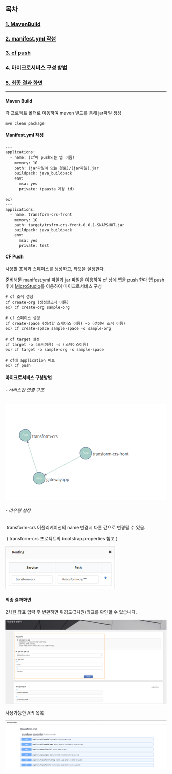 ## **목차**

  ### [**1. MavenBuild**](https://github.com/startupcloudplatform/transform-crs/blob/master/README.md#maven-build)

  ### [**2. manifest.yml 작성**](https://github.com/startupcloudplatform/transform-crs/blob/master/README.md#manifestyml-%EC%9E%91%EC%84%B1)

  ### [**3. cf push**](https://github.com/startupcloudplatform/transform-crs/blob/master/README.md#cf-push)

### [4. 마이크로서비스 구성 방법]()

  ### [**5. 최종 결과 화면**](https://github.com/startupcloudplatform/transform-crs/blob/master/README.md#%EC%B5%9C%EC%A2%85-%EA%B2%B0%EA%B3%BC%ED%99%94%EB%A9%B4)

   

------



#### **Maven Build**

각 프로젝트 폴더로 이동하여 maven 빌드를 통해 jar파일 생성

```
mvn clean package
```



#### Manifest.yml 작성

````
---
applications:
  - name: (cf에 push되는 앱 이름)
    memory: 1G
    path: (jar파일이 있는 경로)/(jar파일).jar
    buildpack: java_buildpack
    env:
      msa: yes
      private: (paasta 계정 id)
      
ex)   
---
applications:
  - name: transform-crs-front
    memory: 1G
    path: target/trsfrm-crs-front-0.0.1-SNAPSHOT.jar
    buildpack: java_buildpack
    env:
      msa: yes
      private: test
````



#### CF Push

사용할 조직과 스페이스를 생성하고, 타겟을 설정한다. 

 준비해둔 manifest.yml 파일과 jar 파일을 이용하여 cf 상에 앱을 push 한다
 앱 push 후에 [MicroStudio](http://203.245.1.101:8080/login)를 이용하여 마이크로서비스 구성

````
# cf 조직 생성
cf create-org (생성할조직 이름)
ex) cf create-org sample-org

# cf 스페이스 생성
cf create-space (생성할 스페이스 이름) -o (생성된 조직 이름)
ex) cf create-space sample-space -o sample-org

# cf target 설정
cf target -o (조직이름) -s (스페이스이름)
ex) cf target -o sample-org -s sample-space

# cf에 application 배포
ex) cf push
````



#### 마이크로서비스 구성방법

######  - 서비스간 연결 구조

![](./image/transformCrsMSA.png)

######   - 라우팅 설정 

​     transform-crs 어플리케이션의 name 변경시 다른 값으로  변경될 수 있음.

​     ( transform-crs 프로젝트의 bootstrap.properties 참고 )

![](./image/routingConfig.png)

#### **최종 결과화면**

2차원 좌표 입력 후 변환하면 위경도(3차원)좌표를 확인할 수 있습니다.

![](./image/crsResult.png)

사용가능한 API 목록

![](./image/availableAPIS.png)
